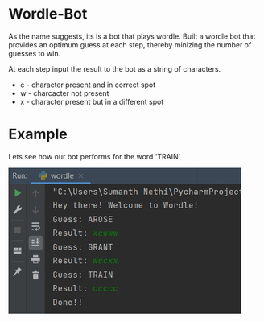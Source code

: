 # Wordle-Bot
As the name suggests, its is a bot that plays wordle. Built a wordle bot that provides an optimum guess at each step, thereby minizing the number of guesses to win.  


At each step input the result to the bot as a string of characters. 
* c - character present and in correct spot
* w - charcacter not present
* x - character present but in a different spot

# Example
Lets see how our bot performs for the word 'TRAIN'  

![](wordle.jpg)
